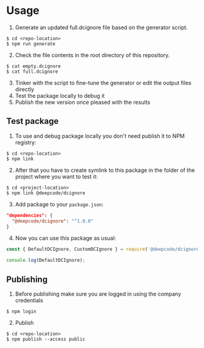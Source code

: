 # Usage
1. Generate an updated full.dcignore file based on the generator script.
```shell script
$ cd <repo-location>
$ npm run generate
```
2. Check the file contents in the root directory of this repository.
```shell script
$ cat empty.dcignore
$ cat full.dcignore
```
3. Tinker with the script to fine-tune the generator or edit the output files directly
4. Test the package locally to debug it
6. Publish the new version once pleased with the results

## Test package

1. To use and debug package locally you don't need publish it to NPM registry:
```shell script
$ cd <repo-location>
$ npm link
```
2. After that you have to create symlink to this package in the folder of the project where you want to test it:
```shell script
$ cd <project-location>
$ npm link @deepcode/dcignore
```
3. Add package to your `package.json`:
```json
"dependencies": {
  "@deepcode/dcignore": "^1.0.0"
}
```
4. Now you can use this package as usual:
```javascript
const { DefaultDCIgnore, CustomDCIgnore } = require('@deepcode/dcignore');

console.log(DefaultDCIgnore);
```

## Publishing

1. Before publishing make sure you are logged in using the company credentials
```shell script
$ npm login
```
2. Publish
```shell script
$ cd <repo-location>
$ npm publish --access public
```
